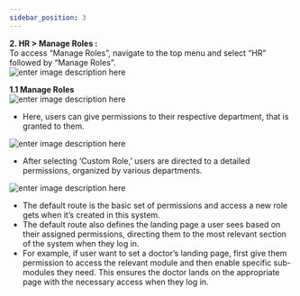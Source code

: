 ```yaml
---
sidebar_position: 3
---
```




**2\. HR > Manage Roles :**  
To access “Manage Roles”, navigate to the top menu and select “HR” followed by
“Manage Roles”.  
![enter image description
here](https://res.cloudinary.com/teleopdassets/image/upload/v1717578900/Screenshot_114_z3tryf.png)

**1.1 Manage Roles**  
![enter image description
here](https://res.cloudinary.com/teleopdassets/image/upload/v1717581091/Screenshot_115_x8s7md.png)

- Here, users can give permissions to their respective department, that is granted to them.

![enter image description
here](https://res.cloudinary.com/teleopdassets/image/upload/v1717581436/Screenshot_115_izvzqx.png)

- After selecting ‘Custom Role,’ users are directed to a detailed permissions, organized by various departments.

![enter image description
here](https://res.cloudinary.com/teleopdassets/image/upload/v1717585532/Screenshot_117_wj5mvc.png)

- The default route is the basic set of permissions and access a new role gets when it’s created in this system.
- The default route also defines the landing page a user sees based on their assigned permissions, directing them to the most relevant section of the system when they log in.
- For example, if user want to set a doctor’s landing page, first give them permission to access the relevant module and then enable specific sub-modules they need. This ensures the doctor lands on the appropriate page with the necessary access when they log in.
